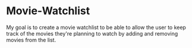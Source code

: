 # Movie-Watchlist

My goal is to create a movie watchlist to be able to allow the user to keep track of the movies they're planning to watch by adding and removing movies from the list.